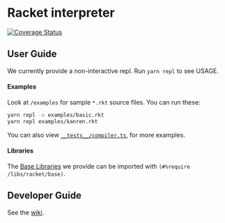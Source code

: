 # Racket interpreter

[![Coverage Status](https://coveralls.io/repos/github/nus-cs4215/x-slang-t3-tt-nk-cjw/badge.svg?branch=master)](https://coveralls.io/github/nus-cs4215/x-slang-t3-tt-nk-cjw?branch=master)

## User Guide

We currently provide a non-interactive repl. Run `yarn repl` to see USAGE.

#### Examples

Look at `/examples` for sample `*.rkt` source files. You can run these:

``` sh
yarn repl -v examples/basic.rkt
yarn repl examples/kanren.rkt
```

You can also view [`__tests__/compiler.ts`](https://github.com/nus-cs4215/x-slang-t3-tt-nk-cjw/blob/master/src/compiler/__tests__/compiler.ts), for more examples.

#### Libraries

The [Base Libraries](https://github.com/nus-cs4215/x-slang-t3-tt-nk-cjw/tree/master/src/modules/rkt) we provide can be imported with `(#%require /libs/racket/base)`.

## Developer Guide

See the [wiki](https://github.com/nus-cs4215/x-slang-t3-tt-nk-cjw/wiki).
